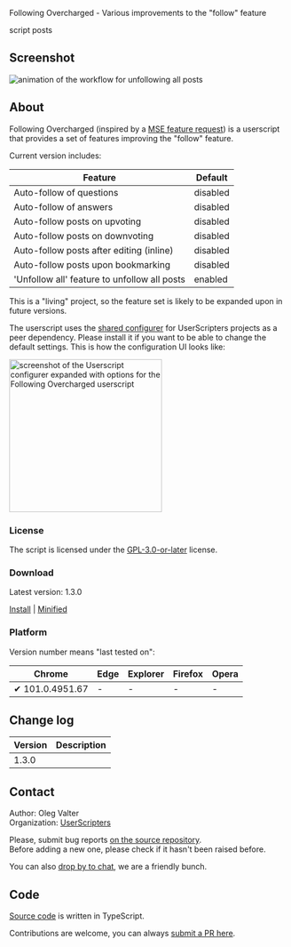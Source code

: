 Following Overcharged - Various improvements to the "follow" feature

script posts


<!-- thumbnail:  -->
<!-- version: 1.3.0 -->
<!-- tag: script -->
<!-- excerpt: Following Overcharged contains various improvements to the "follow" feature -->

## Screenshot

![animation of the workflow for unfollowing all posts](https://i.stack.imgur.com/j3D6c.gif)

## About


Following Overcharged (inspired by a [MSE feature request](https://meta.stackexchange.com/q/378980/786798)) is a userscript that provides a set of features improving the "follow" feature.

Current version includes:

| Feature                                        | Default  |
| ---------------------------------------------- | -------- |
| Auto-follow of questions                       | disabled |
| Auto-follow of answers                         | disabled |
| Auto-follow posts on upvoting                  | disabled |
| Auto-follow posts on downvoting                | disabled |
| Auto-follow posts after editing (inline)       | disabled |
| Auto-follow posts upon bookmarking             | disabled |
| 'Unfollow all' feature to unfollow all posts   | enabled  |

This is a "living" project, so the feature set is likely to be expanded upon in future versions.

The userscript uses the [shared configurer](https://stackapps.com/q/9403/78873) for UserScripters projects as a peer dependency.
Please install it if you want to be able to change the default settings.
This is how the configuration UI looks like:

<img src="https://i.stack.imgur.com/AZQgr.png" width="275" alt="screenshot of the Userscript configurer expanded with options for the Following Overcharged userscript" />


### License

The script is licensed under the [GPL-3.0-or-later](https://spdx.org/licenses/GPL-3.0-or-later) license.

### Download

Latest version: 1.3.0

[Install](https://github.com/userscripters/following-overcharged/raw/master/dist/modern/index.user.js) | [Minified](https://github.com/userscripters/following-overcharged/raw/master/dist/modern/index.min.user.js)

### Platform

Version number means "last tested on":

| Chrome | Edge | Explorer | Firefox | Opera |
| - | - | - | - | - |
| ✔ 101.0.4951.67 | - | - | - | - |

## Change log

| Version    | Description |
| ---------- | ----------- |
| 1.3.0 |             |

## Contact

Author: Oleg Valter
<br>Organization: [UserScripters](https://github.com/userscripters)

Please, submit bug reports [on the source repository](https://github.com/userscripters/following-overcharged/issues).
<br>Before adding a new one, please check if it hasn't been raised before.

You can also [drop by to chat](https://chat.stackoverflow.com/rooms/214345), we are a friendly bunch.

## Code

[Source code](https://github.com/userscripters/following-overcharged/blob/master/src/index.ts) is written in TypeScript.

Contributions are welcome, you can always [submit a PR here](https://github.com/userscripters/following-overcharged/pulls).
